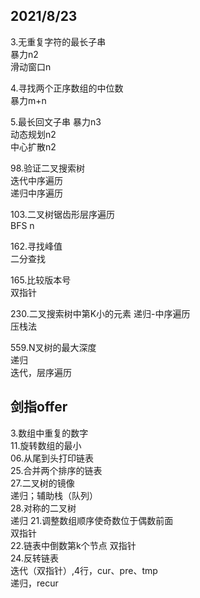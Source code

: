 
## 2021/8/23  
3.无重复字符的最长子串  
暴力n2  
滑动窗口n  

4.寻找两个正序数组的中位数  
暴力m+n  

5.最长回文子串
暴力n3  
动态规划n2  
中心扩散n2  

98.验证二叉搜索树  
迭代中序遍历  
递归中序遍历  

103.二叉树锯齿形层序遍历  
BFS n

162.寻找峰值  
二分查找  

165.比较版本号  
双指针  

230.二叉搜索树中第K小的元素
递归-中序遍历  
压栈法  

559.N叉树的最大深度  
递归  
迭代，层序遍历  




## 剑指offer  
3.数组中重复的数字  
11.旋转数组的最小  
06.从尾到头打印链表  
25.合并两个排序的链表  
27.二叉树的镜像  
递归；辅助栈（队列）  
28.对称的二叉树  
递归
21.调整数组顺序使奇数位于偶数前面  
双指针  
22.链表中倒数第k个节点
双指针  
24.反转链表  
迭代（双指针）,4行，cur、pre、tmp  
递归，recur  




